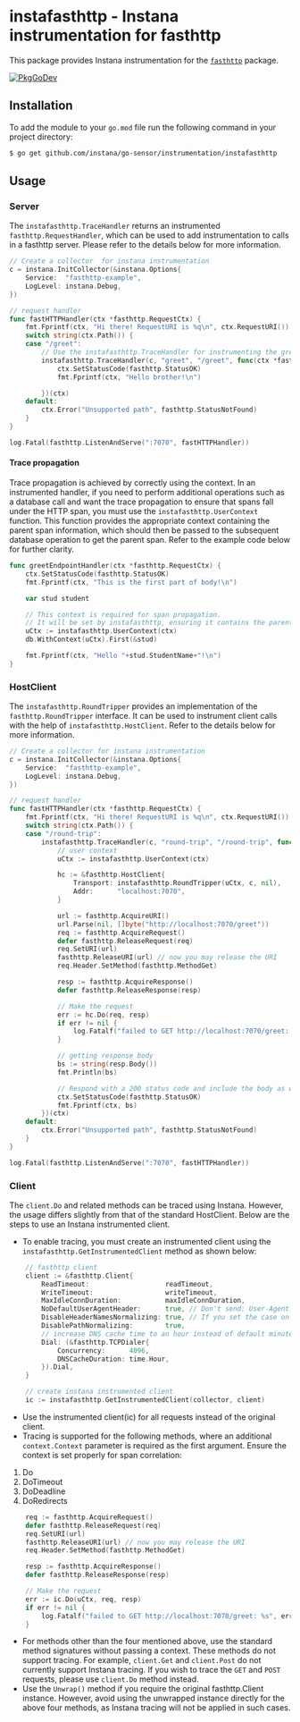 instafasthttp - Instana instrumentation for fasthttp
=====================================

This package provides Instana instrumentation for the [`fasthttp`](https://pkg.go.dev/github.com/valyala/fasthttp) package.

[![PkgGoDev](https://pkg.go.dev/badge/github.com/instana/go-sensor/instrumentation/instafasthttp)](https://pkg.go.dev/badge/github.com/instana/go-sensor/instrumentation/instafasthttp)

Installation
------------

To add the module to your `go.mod` file run the following command in your project directory:

```bash
$ go get github.com/instana/go-sensor/instrumentation/instafasthttp
```

Usage
-----

### Server
The `instafasthttp.TraceHandler` returns an instrumented `fasthttp.RequestHandler`, which can be used to add instrumentation to calls in a fasthttp server. Please refer to the details below for more information.

```go
// Create a collector  for instana instrumentation
c = instana.InitCollector(&instana.Options{
	Service:  "fasthttp-example",
	LogLevel: instana.Debug,
})

// request handler
func fastHTTPHandler(ctx *fasthttp.RequestCtx) {
	fmt.Fprintf(ctx, "Hi there! RequestURI is %q\n", ctx.RequestURI())
	switch string(ctx.Path()) {
	case "/greet":
        // Use the instafasthttp.TraceHandler for instrumenting the greet handler
		instafasthttp.TraceHandler(c, "greet", "/greet", func(ctx *fasthttp.RequestCtx) {
			ctx.SetStatusCode(fasthttp.StatusOK)
			fmt.Fprintf(ctx, "Hello brother!\n")

		})(ctx)
	default:
		ctx.Error("Unsupported path", fasthttp.StatusNotFound)
	}
}

log.Fatal(fasthttp.ListenAndServe(":7070", fastHTTPHandler))

```

#### Trace propagation

Trace propagation is achieved by correctly using the context. In an instrumented handler, if you need to perform additional operations such as a database call and want the trace propagation to ensure that spans fall under the HTTP span, you must use the `instafasthttp.UserContext` function. This function provides the appropriate context containing the parent span information, which should then be passed to the subsequent database operation to get the parent span. Refer to the example code below for further clarity.

```go
func greetEndpointHandler(ctx *fasthttp.RequestCtx) {
	ctx.SetStatusCode(fasthttp.StatusOK)
	fmt.Fprintf(ctx, "This is the first part of body!\n")

	var stud student

	// This context is required for span propagation.
	// It will be set by instafasthttp, ensuring it contains the parent span info.
	uCtx := instafasthttp.UserContext(ctx)
	db.WithContext(uCtx).First(&stud)

	fmt.Fprintf(ctx, "Hello "+stud.StudentName+"!\n")
}
```

### HostClient

The `instafasthttp.RoundTripper` provides an implementation of the `fasthttp.RoundTripper` interface. It can be used to instrument client calls with the help of `instafasthttp.HostClient`. Refer to the details below for more information.

```go
// Create a collector for instana instrumentation
c = instana.InitCollector(&instana.Options{
	Service:  "fasthttp-example",
	LogLevel: instana.Debug,
})

// request handler
func fastHTTPHandler(ctx *fasthttp.RequestCtx) {
	fmt.Fprintf(ctx, "Hi there! RequestURI is %q\n", ctx.RequestURI())
	switch string(ctx.Path()) {
	case "/round-trip":
		instafasthttp.TraceHandler(c, "round-trip", "/round-trip", func(ctx *fasthttp.RequestCtx) {
			// user context
			uCtx := instafasthttp.UserContext(ctx)

			hc := &fasthttp.HostClient{
				Transport: instafasthttp.RoundTripper(uCtx, c, nil),
				Addr:      "localhost:7070",
			}

			url := fasthttp.AcquireURI()
			url.Parse(nil, []byte("http://localhost:7070/greet"))
			req := fasthttp.AcquireRequest()
			defer fasthttp.ReleaseRequest(req)
			req.SetURI(url)
			fasthttp.ReleaseURI(url) // now you may release the URI
			req.Header.SetMethod(fasthttp.MethodGet)

			resp := fasthttp.AcquireResponse()
			defer fasthttp.ReleaseResponse(resp)

			// Make the request
			err := hc.Do(req, resp)
			if err != nil {
				log.Fatalf("failed to GET http://localhost:7070/greet: %s", err)
			}

			// getting response body
			bs := string(resp.Body())
			fmt.Println(bs)

			// Respond with a 200 status code and include the body as well
			ctx.SetStatusCode(fasthttp.StatusOK)
			fmt.Fprintf(ctx, bs)
		})(ctx)
	default:
		ctx.Error("Unsupported path", fasthttp.StatusNotFound)
	}
}

log.Fatal(fasthttp.ListenAndServe(":7070", fastHTTPHandler))

```
### Client 

The `client.Do` and related methods can be traced using Instana. However, the usage differs slightly from that of the standard HostClient. Below are the steps to use an Instana instrumented client.

- To enable tracing, you must create an instrumented client using the `instafasthttp.GetInstrumentedClient` method as shown below:

```go
	// fasthttp client
	client := &fasthttp.Client{
		ReadTimeout:                   readTimeout,
		WriteTimeout:                  writeTimeout,
		MaxIdleConnDuration:           maxIdleConnDuration,
		NoDefaultUserAgentHeader:      true, // Don't send: User-Agent: fasthttp
		DisableHeaderNamesNormalizing: true, // If you set the case on your headers correctly you can enable this
		DisablePathNormalizing:        true,
		// increase DNS cache time to an hour instead of default minute
		Dial: (&fasthttp.TCPDialer{
			Concurrency:      4096,
			DNSCacheDuration: time.Hour,
		}).Dial,
	}

	// create instana instrumented client
	ic := instafasthttp.GetInstrumentedClient(collector, client)
```
- Use the instrumented client(ic) for all requests instead of the original client.
- Tracing is supported for the following methods, where an additional `context.Context` parameter is required as the first argument. Ensure the context is set properly for span correlation:
1. Do
2. DoTimeout
3. DoDeadline
4. DoRedirects

```go
	req := fasthttp.AcquireRequest()
	defer fasthttp.ReleaseRequest(req)
	req.SetURI(url)
	fasthttp.ReleaseURI(url) // now you may release the URI
	req.Header.SetMethod(fasthttp.MethodGet)

	resp := fasthttp.AcquireResponse()
	defer fasthttp.ReleaseResponse(resp)

	// Make the request
	err := ic.Do(uCtx, req, resp)
	if err != nil {
		log.Fatalf("failed to GET http://localhost:7070/greet: %s", err)
	}
```

- For methods other than the four mentioned above, use the standard method signatures without passing a context. These methods do not support tracing. For example, `client.Get` and `client.Post` do not currently support Instana tracing. If you wish to trace the `GET` and `POST` requests, please use `client.Do` method instead.
- Use the `Unwrap()` method if you require the original fasthttp.Client instance. However, avoid using the unwrapped instance directly for the above four methods, as Instana tracing will not be applied in such cases.
